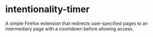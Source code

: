 # intentionality-timer
A simple Firefox extension that redirects user-specified pages to an intermediary page with a countdown before allowing access.
